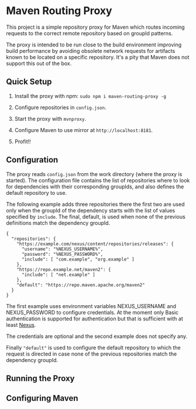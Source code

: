Maven Routing Proxy
===================

This project is a simple repository proxy for Maven which routes incoming 
requests to the correct remote repository based on groupId patterns.

The proxy is intended to be run close to the build environment improving
build performance by avoiding obsolete network requests for artifacts known to 
be located on a specific repository. It's a pity that Maven does not support 
this out of the box.


Quick Setup
-----------

1. Install the proxy with npm: `sudo npm i maven-routing-proxy -g`

2. Configure repositories in `config.json`.

3. Start the proxy with `mvnproxy`.

4. Configure Maven to use mirror at `http://localhost:8181`.

5. Profit!!


Configuration
-------------

The proxy reads `config.json` from the work directory (where the proxy is 
started). The configuration file contains the list of repositories where to 
look for dependencies with their corresponding groupIds, and also defines 
the default repository to use.

The following example adds three repositories there the first two are used only
when the groupId of the dependency starts with the list of values specified by
`include`. The final, default, is used when none of the previous definitions 
match the dependency groupId.

```
{
  "repositories": {
    "https://example.com/nexus/content/repositories/releases": {
      "username": "%NEXUS_USERNAME%",
      "password": "%NEXUS_PASSWORD%",      
      "include": [ "com.example", "org.example" ]	    
    },
    "https://repo.example.net/maven2": {
      "include": [ "net.example" ]
    },
    "default": "https://repo.maven.apache.org/maven2"
  }
}
```

The first example uses environment variables NEXUS_USERNAME and NEXUS_PASSWORD
to configure credentials. At the moment only Basic authentication is supported
for authentication but that is sufficient with at least 
[Nexus](http://www.sonatype.org/nexus/). 

The credentials are optional and the second example does not specify any.

Finally `"default"` is used to configure the default repository to which the
request is directed in case none of the previous repositories match the
dependency groupId.


Running the Proxy
-----------------


Configuring Maven
-----------------
